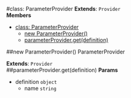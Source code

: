 <a name="ParameterProvider"></a>
#class: ParameterProvider
**Extends**: `Provider`  
**Members**

* [class: ParameterProvider](#ParameterProvider)
  * [new ParameterProvider()](#new_ParameterProvider)
  * [parameterProvider.get(definition)](#ParameterProvider#get)

<a name="new_ParameterProvider"></a>
##new ParameterProvider()
ParameterProvider

**Extends**: `Provider`  
<a name="ParameterProvider#get"></a>
##parameterProvider.get(definition)
**Params**

- definition `object`  
  - name `string`  

